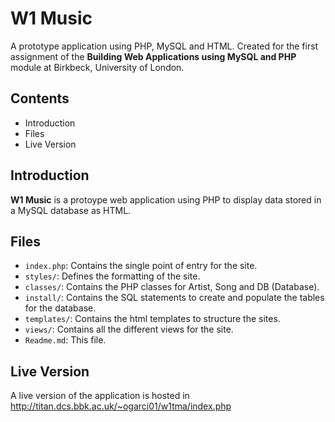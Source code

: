 # W1 Music 

A prototype application using PHP, MySQL and HTML. Created for the first assignment of the **Building Web Applications using MySQL and PHP** module at Birkbeck, University of London.

## Contents

- Introduction
- Files
- Live Version

## Introduction

**W1 Music** is a protoype web application using PHP to display data stored in a MySQL database as HTML.

## Files

- `index.php`: Contains the single point of entry for the site.
- `styles/`: Defines the formatting of the site.
- `classes/`: Contains the PHP classes for Artist, Song and DB (Database).
- `install/`: Contains the SQL statements to create and populate the tables for the database.
- `templates/`: Contains the html templates to structure the sites.
- `views/`: Contains all the different views for the site.
- `Readme.md`: This file.

## Live Version

A live version of the application is hosted in http://titan.dcs.bbk.ac.uk/~ogarci01/w1tma/index.php